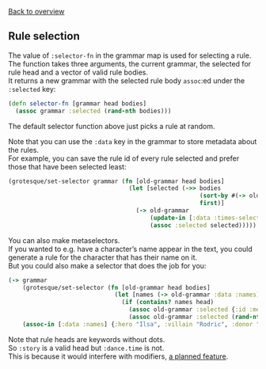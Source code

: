 [Back to overview](overview.md)

## Rule selection
The value of `:selector-fn` in the grammar map is used for selecting a rule.  
The function takes three arguments, the current grammar, the selected for rule head and a vector of valid rule bodies.  
It returns a new grammar with the selected rule body `assoc`:ed under the `:selected` key:  
```clojure
(defn selector-fn [grammar head bodies]
  (assoc grammar :selected (rand-nth bodies)))
```

The default selector function above just picks a rule at random.

Note that you can use the `:data` key in the grammar to store metadata about the rules.  
For example, you can save the rule id of every rule selected and prefer those that have been selected least:  
```clojure
(grotesque/set-selector grammar (fn [old-grammar head bodies]
                                  (let [selected (->> bodies
                                                      (sort-by #(-> old-grammar :data :times-selected ((:id %))))
                                                      first)]
                                    (-> old-grammar
                                        (update-in [:data :times-selected (:id selected)] #(if (nil? %) 1 (inc %)))
                                        (assoc :selected selected)))))
```

You can also make metaselectors.  
If you wanted to e.g. have a character’s name appear in the text, 
you could generate a rule for the character that has their name on it.  
But you could also make a selector that does the job for you:  
```clojure
(-> grammar
    (grotesque/set-selector (fn [old-grammar head bodies]
                              (let [names (-> old-grammar :data :names)]
                                (if (contains? names head)
                                  (assoc old-grammar :selected {:id :meta, :text [(get names head)]})
                                  (assoc old-grammar :selected (rand-nth bodies))))))
    (assoc-in [:data :names] {:hero "Ilsa", :villain "Rodric", :donor "Mustiff"}))
```
Note that rule heads are keywords without dots.  
So `:story` is a valid head but `:dance.time` is not.  
This is because it would interfere with modifiers, [a planned feature](future.md). 